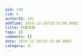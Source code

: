 ```yaml
---
aid: 140
cid: 4
authorID: 191
addTime: 2019-12-28T18:15:00.000Z
title: 你喜欢看
tags: []
comments: []
date: 2019-12-28T18:15:00.000Z
category: 水
---
```



